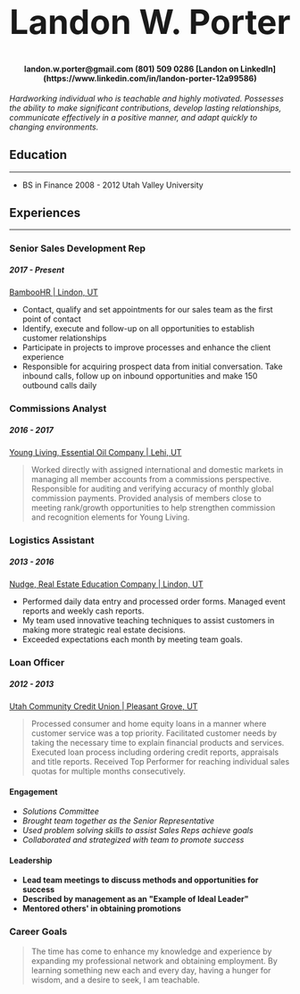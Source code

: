 <h1 style="font-size:60px" align="center">Landon W. Porter
</h1>

<h4 align="center">landon.w.porter@gmail.com (801) 509 0286
[Landon on LinkedIn](https://www.linkedin.com/in/landon-porter-12a99586)
</h4>

 _Hardworking individual who is teachable and highly motivated. Possesses the ability to make significant contributions, develop lasting relationships, communicate effectively in a positive manner, and adapt quickly to changing environments._

## Education

---
* BS in Finance
2008 - 2012
Utah Valley University

## Experiences

---
### Senior Sales Development Rep
##### 2017 - Present
[BambooHR | Lindon, UT](https://www.bamboohr.com/)

* Contact, qualify and set appointments for our sales team as the first point of contact
* Identify, execute and follow-up on all opportunities to establish customer relationships
* Participate in projects to improve processes and enhance the client experience
* Responsible for acquiring prospect data from initial conversation. Take inbound calls, follow up on inbound opportunities and make 150 outbound calls daily


### Commissions Analyst
##### 2016 - 2017
[Young Living, Essential Oil Company | Lehi, UT](https://www.youngliving.com/en_US/company/about/younglivingfarms/north-america/mona-ut-lavender-farm)

>Worked directly with assigned international and domestic markets in managing all member accounts from a commissions perspective. Responsible for auditing and verifying accuracy of monthly global commission payments. Provided analysis of members close to meeting rank/growth opportunities to help strengthen commission and recognition elements for Young Living.


### Logistics Assistant
##### 2013 - 2016
[Nudge, Real Estate Education Company  |  Lindon, UT](https://nudge.com/)

* Performed daily data entry and processed order forms. Managed event reports and weekly cash reports.
* My team used innovative teaching techniques to assist customers in making more strategic real estate decisions.
* Exceeded expectations each month by meeting team goals.



### Loan Officer
##### 2012 - 2013
[Utah Community Credit Union  |  Pleasant Grove, UT](https://uccu.com/)

>Processed consumer and home equity loans in a manner where customer service was a top priority. Facilitated customer needs by taking the necessary time to explain financial products and services. Executed loan process including ordering credit reports, appraisals and title reports. Received Top Performer for reaching individual sales quotas for multiple months consecutively.


#### Engagement
* _Solutions Committee_
* _Brought team together as the Senior Representative_
* _Used problem solving skills to assist Sales Reps achieve goals_
* _Collaborated and strategized with team to promote success_

#### Leadership
* __Lead team meetings to discuss methods and opportunities for success__
* __Described by management as an "Example of Ideal Leader"__
* __Mentored others' in obtaining promotions__

### Career Goals
>The time has come to enhance my knowledge and experience by expanding my professional network and obtaining employment. By learning something new each and every day, having a hunger for wisdom, and a desire to seek, I am teachable.
